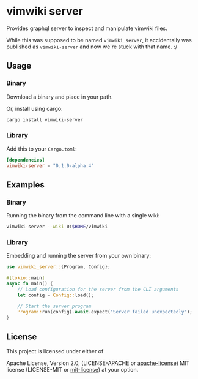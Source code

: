 # vimwiki server

Provides graphql server to inspect and manipulate vimwiki files.

While this was supposed to be named `vimwiki_server`, it accidentally was
published as `vimwiki-server` and now we're stuck with that name. :/

## Usage

### Binary

Download a binary and place in your path.

Or, install using cargo:

```bash
cargo install vimwiki-server
```

### Library

Add this to your `Cargo.toml`:

```toml
[dependencies]
vimwiki-server = "0.1.0-alpha.4"
```

## Examples

### Binary

Running the binary from the command line with a single wiki:

```bash
vimwiki-server --wiki 0:$HOME/vimwiki
```

### Library

Embedding and running the server from your own binary:

```rust
use vimwiki_server::{Program, Config};

#[tokio::main]
async fn main() {
    // Load configuration for the server from the CLI arguments
    let config = Config::load();

    // Start the server program
    Program::run(config).await.expect("Server failed unexpectedly");
}
```

## License

This project is licensed under either of

Apache License, Version 2.0, (LICENSE-APACHE or
[apache-license][apache-license]) MIT license (LICENSE-MIT or
[mit-license][mit-license]) at your option.

[apache-license]: http://www.apache.org/licenses/LICENSE-2.0
[mit-license]: http://opensource.org/licenses/MIT
